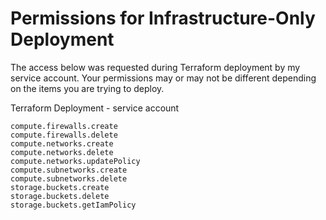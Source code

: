 # Permissions for Infrastructure-Only Deployment

The access below was requested during Terraform deployment by my service account. Your permissions may or may not be different depending on the items you are trying to deploy.

Terraform Deployment - service account
```
compute.firewalls.create
compute.firewalls.delete
compute.networks.create
compute.networks.delete
compute.networks.updatePolicy
compute.subnetworks.create
compute.subnetworks.delete
storage.buckets.create
storage.buckets.delete
storage.buckets.getIamPolicy
```